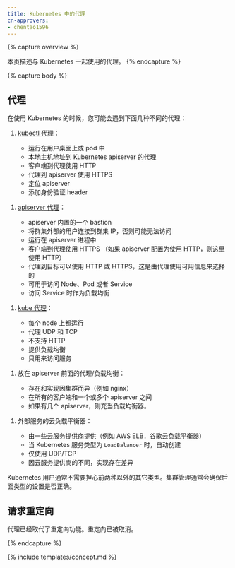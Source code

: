 ```yaml
---
title: Kubernetes 中的代理
cn-approvers:
- chentao1596
---
```

<!--
---
title: Proxies in Kubernetes
---
-->

{% capture overview %}
<!--
This page explains proxies used with Kubernetes.
-->
本页描述与 Kubernetes 一起使用的代理。
{% endcapture %}

{% capture body %}

<!--
## Proxies
-->
## 代理

<!--
There are several different proxies you may encounter when using Kubernetes:
-->
在使用 Kubernetes 的时候，您可能会遇到下面几种不同的代理：

<!--
1.  The [kubectl proxy](/docs/tasks/access-application-cluster/access-cluster/#directly-accessing-the-rest-api):

    - runs on a user's desktop or in a pod
    - proxies from a localhost address to the Kubernetes apiserver
    - client to proxy uses HTTP
    - proxy to apiserver uses HTTPS
    - locates apiserver
    - adds authentication headers
-->
1.  [kubectl 代理](/docs/tasks/access-application-cluster/access-cluster/#directly-accessing-the-rest-api)：

    - 运行在用户桌面上或 pod 中
    - 本地主机地址到 Kubernetes apiserver 的代理
    - 客户端到代理使用 HTTP
    - 代理到 apiserver 使用 HTTPS
    - 定位 apiserver
    - 添加身份验证 header

<!--
1.  The [apiserver proxy](/docs/tasks/access-application-cluster/access-cluster/#discovering-builtin-services):

    - is a bastion built into the apiserver
    - connects a user outside of the cluster to cluster IPs which otherwise might not be reachable
    - runs in the apiserver processes
    - client to proxy uses HTTPS (or http if apiserver so configured)
    - proxy to target may use HTTP or HTTPS as chosen by proxy using available information
    - can be used to reach a Node, Pod, or Service
    - does load balancing when used to reach a Service
-->
1.  [apiserver 代理](/docs/tasks/access-application-cluster/access-cluster/#discovering-builtin-services)：

    - apiserver 内置的一个 bastion
    - 将群集外部的用户连接到群集 IP，否则可能无法访问
    - 运行在 apiserver 进程中
    - 客户端到代理使用 HTTPS （如果 apiserver 配置为使用 HTTP，则这里使用 HTTP）
    - 代理到目标可以使用 HTTP 或 HTTPS，这是由代理使用可用信息来选择的
    - 可用于访问 Node、Pod 或者 Service
    - 访问 Service 时作为负载均衡
	
<!--
1.  The [kube proxy](/docs/concepts/services-networking/service/#ips-and-vips):

    - runs on each node
    - proxies UDP and TCP
    - does not understand HTTP
    - provides load balancing
    - is just used to reach services
-->
1.  [kube 代理](/docs/concepts/services-networking/service/#ips-and-vips)：

    - 每个 node 上都运行
    - 代理 UDP 和 TCP
    - 不支持 HTTP
    - 提供负载均衡
    - 只用来访问服务

<!--
1.  A Proxy/Load-balancer in front of apiserver(s):

    - existence and implementation varies from cluster to cluster (e.g. nginx)
    - sits between all clients and one or more apiservers
    - acts as load balancer if there are several apiservers.
-->
1.  放在 apiserver 前面的代理/负载均衡：

    - 存在和实现因集群而异（例如 nginx）
    - 在所有的客户端和一个或多个 apiserver 之间
    - 如果有几个 apiserver，则充当负载均衡器。
	
<!--
1.  Cloud Load Balancers on external services:

    - are provided by some cloud providers (e.g. AWS ELB, Google Cloud Load Balancer)
    - are created automatically when the Kubernetes service has type `LoadBalancer`
    - use UDP/TCP only
    - implementation varies by cloud provider.
-->
1.  外部服务的云负载平衡器：

    - 由一些云服务提供商提供（例如 AWS ELB，谷歌云负载平衡器）
    - 当 Kubernetes 服务类型为 `LoadBalancer` 时，自动创建
    - 仅使用 UDP/TCP
    - 因云服务提供商的不同，实现存在差异

<!--
Kubernetes users will typically not need to worry about anything other than the first two types.  The cluster admin
will typically ensure that the latter types are setup correctly.
-->
Kubernetes 用户通常不需要担心前两种以外的其它类型。集群管理通常会确保后面类型的设置是否正确。

<!--
## Requesting redirects
-->
## 请求重定向

<!--
Proxies have replaced redirect capabilities.  Redirects have been deprecated.
-->
代理已经取代了重定向功能。重定向已被取消。

{% endcapture %}

{% include templates/concept.md %}
